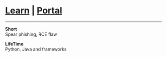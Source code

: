 # [Learn](/)  | [Portal](/portal)
***
**Short**   
Spear phishing, RCE flaw

**LifeTime**   
Python, Java and frameworks
